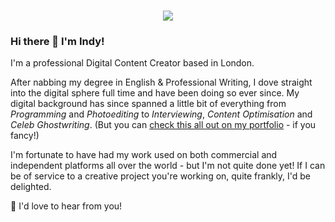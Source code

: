 <h1 align="center">
 <img src="https://i.ibb.co/Hh1wM10/Git-banner.png" />
</h1>

### Hi there 👋 I'm Indy! 

I'm a professional Digital Content Creator based in London. </p>

<p>After nabbing my degree in English & Professional Writing, I dove straight into the digital sphere full time and have been doing so ever since. My digital background has since spanned a little bit of everything from <em>Programming</em> and <em>Photoediting</em> to <em>Interviewing</em>, <em>Content Optimisation</em> and <em>Celeb Ghostwriting</em>. (But you can <a href="https://www.indianawest.co.uk">check this all out on my portfolio</a> - if you fancy!)</p>

<p>I'm fortunate to have had my work used on both commercial and independent platforms all over the world - but I'm not quite done yet! If I can be of service to a creative project you're working on, quite frankly, I'd be delighted.</p>

<p>💬 I'd love to hear from you!</p>
